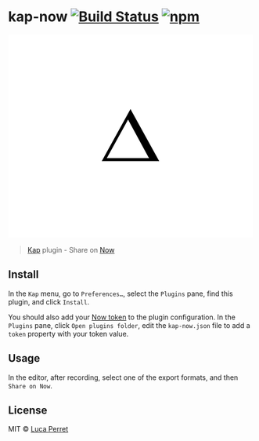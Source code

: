 # kap-now [![Build Status](https://travis-ci.org/lucaperret/kap-now.svg?branch=master)](https://travis-ci.org/lucaperret/kap-now) [![npm](https://img.shields.io/npm/dt/kap-now.svg)](https://www.npmjs.com/package/kap-now)

![Now logo](now.png?raw=true "now.sh")

> [Kap](https://github.com/wulkano/kap) plugin - Share on [Now](https://zeit.co/now)

## Install

In the `Kap` menu, go to `Preferences…`, select the `Plugins` pane, find this plugin, and click `Install`.

You should also add your [Now token](https://zeit.co/account/tokens) to the plugin configuration.
In the `Plugins` pane, click `Open plugins folder`, edit the `kap-now.json` file to add a `token` property with your token value.

## Usage

In the editor, after recording, select one of the export formats, and then `Share on Now`.

## License

MIT © [Luca Perret](https://github.com/lucaperret)
